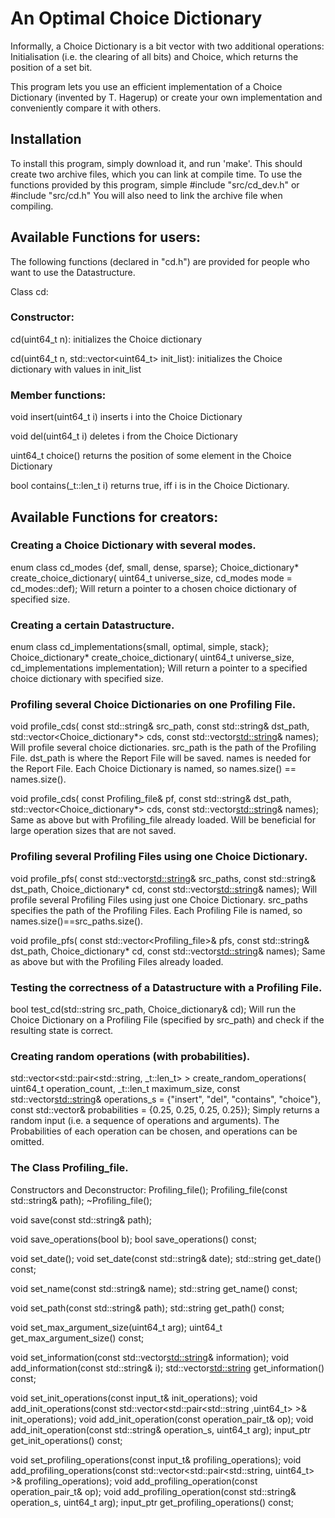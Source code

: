 # An Optimal Choice Dictionary

Informally, a Choice Dictionary is a bit vector with two additional operations: Initialisation (i.e. the clearing of all bits) and Choice, which returns the position of a set bit.

This program lets you use an efficient implementation of a Choice Dictionary (invented by T. Hagerup) or create your own implementation and conveniently compare it with others.

## Installation

To install this program, simply download it, and run 'make'.
This should create two archive files, which you can link at compile time.
To use the functions provided by this program, simple #include "src/cd_dev.h" or #include "src/cd.h"
You will also need to link the archive file when compiling.


## Available Functions for users:

The following functions (declared in "cd.h") are provided for people who want to use the Datastructure.

Class cd:

### Constructor:
cd(uint64_t n):
initializes the Choice dictionary

cd(uint64_t n, std::vector<uint64_t> init_list):
initializes the Choice dictionary with values in init_list

### Member functions:

void insert(uint64_t i)
inserts i into the Choice Dictionary

void del(uint64_t i)
deletes i from the Choice Dictionary

uint64_t choice()
returns the position of some element in the Choice Dictionary

bool contains(_t::len_t i)
returns true, iff i is in the Choice Dictionary.


## Available Functions for creators:



### Creating a Choice Dictionary with several modes.
enum class cd_modes {def, small, dense, sparse};
Choice_dictionary* create_choice_dictionary(
		uint64_t universe_size, 
		cd_modes mode = cd_modes::def);
Will return a pointer to a chosen choice dictionary of specified size.


### Creating a certain Datastructure.
enum class cd_implementations{small, optimal, simple, stack};
Choice_dictionary* create_choice_dictionary(
		uint64_t universe_size, 
		cd_implementations implementation);
Will return a pointer to a specified choice dictionary with specified size.


### Profiling several Choice Dictionaries on one Profiling File.
void profile_cds(
		const std::string& src_path, 
		const std::string& dst_path, 
		std::vector<Choice_dictionary*> cds, 
		const std::vector<std::string>& names);
Will profile several choice dictionaries. src_path is the path of the Profiling File.
dst_path is where the Report File will be saved. names is needed for the Report File.
Each Choice Dictionary is named, so names.size() == names.size().

void profile_cds(
		const Profiling_file& pf, 
		const std::string& dst_path, 
		std::vector<Choice_dictionary*> cds, 
		const std::vector<std::string>& names);
Same as above but with Profiling_file already loaded.
Will be beneficial for large operation sizes that are not saved.


### Profiling several Profiling Files using one Choice Dictionary.
void profile_pfs(
		const std::vector<std::string>& src_paths, 
		const std::string& dst_path, 
		Choice_dictionary* cd, 
		const std::vector<std::string>& names);
Will profile several Profiling Files using just one Choice Dictionary.
src_paths specifies the path of the Profiling Files.
Each Profiling File is named, so names.size()==src_paths.size().

void profile_pfs(
		const std::vector<Profiling_file>& pfs, 
		const std::string& dst_path, 
		Choice_dictionary* cd, 
		const std::vector<std::string>& names);
Same as above but with the Profiling Files already loaded.

### Testing the correctness of a Datastructure with a Profiling File.
bool test_cd(std::string src_path, Choice_dictionary& cd);
Will run the Choice Dictionary on a Profiling File (specified by src_path) and check if 
the resulting state is correct.

### Creating random operations (with probabilities).
std::vector<std::pair<std::string, _t::len_t> > create_random_operations(
		uint64_t operation_count,
		_t::len_t maximum_size,
		const std::vector<std::string>& operations_s 
			= {"insert", "del", "contains", "choice"},
		const std::vector<double>& probabilities 
			= {0.25, 0.25, 0.25, 0.25});
Simply returns a random input (i.e. a sequence of operations and arguments).
The Probabilities of each operation can be chosen, and operations can be omitted.


### The Class Profiling_file.

Constructors and Deconstructor:
Profiling_file();
Profiling_file(const std::string& path);
~Profiling_file();

void save(const std::string& path);

void save_operations(bool b);
bool save_operations() const;

void set_date();
void set_date(const std::string& date);
std::string get_date() const;

void set_name(const std::string& name);
std::string get_name() const;

void set_path(const std::string& path);
std::string get_path() const;

void set_max_argument_size(uint64_t arg);
uint64_t get_max_argument_size() const;

void set_information(const std::vector<std::string>& information);
void add_information(const std::string& i);
std::vector<std::string> get_information() const;

void set_init_operations(const input_t& init_operations);
void add_init_operations(const std::vector<std::pair<std::string ,uint64_t> >& init_operations);
void add_init_operation(const operation_pair_t& op);
void add_init_operation(const std::string& operation_s, uint64_t arg);
input_ptr get_init_operations() const;

void set_profiling_operations(const input_t& profiling_operations);
void add_profiling_operations(const std::vector<std::pair<std::string, uint64_t> >& profiling_operations);
void add_profiling_operation(const operation_pair_t& op);
void add_profiling_operation(const std::string& operation_s, uint64_t arg);
		input_ptr get_profiling_operations() const;
